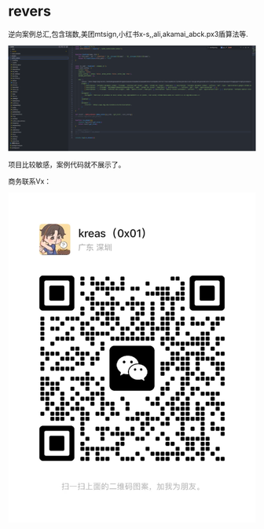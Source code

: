 # revers
逆向案例总汇,包含瑞数,美团mtsign,小红书x-s,,ali,akamai_abck.px3盾算法等.

![](https://github.com/mr-linge/revers/blob/main/1685775757399.png)

项目比较敏感，案例代码就不展示了。

商务联系Vx：

![](https://github.com/mr-linge/revers/blob/main/avat.jpg)

